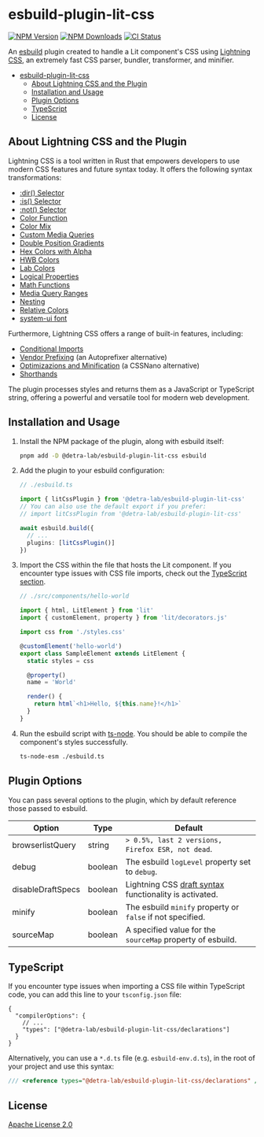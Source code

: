 # esbuild-plugin-lit-css

[![NPM Version][npm_version_badge]][npm_badge_url]
[![NPM Downloads][npm_downloads_badge]][npm_badge_url]
[![CI Status][ci_badge]][ci_badge_url]

An [esbuild](https://esbuild.github.io/) plugin created to handle a Lit component's CSS using [Lightning CSS](https://lightningcss.dev/), an extremely fast CSS parser, bundler, transformer, and minifier.

- [esbuild-plugin-lit-css](#esbuild-plugin-lit-css)
  - [About Lightning CSS and the Plugin](#about-lightning-css-and-the-plugin)
  - [Installation and Usage](#installation-and-usage)
  - [Plugin Options](#plugin-options)
  - [TypeScript](#typescript)
  - [License](#license)

## About Lightning CSS and the Plugin 

Lightning CSS is a tool written in Rust that empowers developers to use modern CSS features and future syntax today. It offers the following syntax transformations:

- [:dir() Selector](https://cssdb.org/#dir-pseudo-class)
- [:is() Selector](https://cssdb.org/#is-pseudo-class)
- [:not() Selector](https://cssdb.org/#not-pseudo-class)
- [Color Function](https://cssdb.org/#color-function)
- [Color Mix](https://cssdb.org/#color-mix)
- [Custom Media Queries](https://cssdb.org/#custom-media-queries)
- [Double Position Gradients](https://cssdb.org/#double-position-gradients)
- [Hex Colors with Alpha](https://cssdb.org/#hexadecimal-alpha-notation)
- [HWB Colors](https://cssdb.org/#hwb-function)
- [Lab Colors](https://cssdb.org/#lab-function)
- [Logical Properties](https://cssdb.org/#logical-properties-and-values)
- [Math Functions](https://drafts.csswg.org/css-values/#math)
- [Media Query Ranges](https://cssdb.org/#media-query-ranges)
- [Nesting](https://cssdb.org/#nesting-rules)
- [Relative Colors](https://cssdb.org/#lch-function)
- [system-ui font](https://cssdb.org/#system-ui-font-family)

Furthermore, Lightning CSS offers a range of built-in features, including:
- [Conditional Imports](https://lightningcss.dev/bundling.html#conditional-imports)
- [Vendor Prefixing](https://lightningcss.dev/transpilation.html#vendor-prefixing) (an Autoprefixer alternative)
- [Optimizazions and Minification](https://lightningcss.dev/minification.html) (a CSSNano alternative)
- [Shorthands](https://lightningcss.dev/transpilation.html#shorthands)

The plugin processes styles and returns them as a JavaScript or TypeScript string, offering a powerful and versatile tool for modern web development.

## Installation and Usage

1. Install the NPM package of the plugin, along with esbuild itself:

   ```sh
   pnpm add -D @detra-lab/esbuild-plugin-lit-css esbuild
   ```

2. Add the plugin to your esbuild configuration:

   ```ts
   // ./esbuild.ts

   import { litCssPlugin } from '@detra-lab/esbuild-plugin-lit-css'
   // You can also use the default export if you prefer:
   // import litCssPlugin from '@detra-lab/esbuild-plugin-lit-css'

   await esbuild.build({
     // ...
     plugins: [litCssPlugin()]
   })
   ```

3. Import the CSS within the file that hosts the Lit component. If you encounter type issues with CSS file imports, check out the [TypeScript section](#typescript).

   ```ts
   // ./src/components/hello-world

   import { html, LitElement } from 'lit'
   import { customElement, property } from 'lit/decorators.js'

   import css from './styles.css'

   @customElement('hello-world')
   export class SampleElement extends LitElement {
     static styles = css

     @property()
     name = 'World'

     render() {
       return html`<h1>Hello, ${this.name}!</h1>`
     }
   }
   ```

4. Run the esbuild script with [ts-node](https://github.com/TypeStrong/ts-node). You should be able to compile the component's styles successfully.

   ```sh
   ts-node-esm ./esbuild.ts
   ```

## Plugin Options

You can pass several options to the plugin, which by default reference those passed to esbuild.

| Option            | Type    | Default                                                    |
| ----------------- | ------- | ---------------------------------------------------------- |
| browserlistQuery  | string  | `> 0.5%, last 2 versions, Firefox ESR, not dead`.          |
| debug             | boolean | The esbuild `logLevel` property set to `debug`.            |
| disableDraftSpecs | boolean | Lightning CSS [draft syntax](https://lightningcss.dev/transpilation.html#draft-syntax) functionality is activated. |
| minify            | boolean | The esbuild `minify` property or `false` if not specified. |
| sourceMap         | boolean | A specified value for the `sourceMap` property of esbuild. |

## TypeScript

If you encounter type issues when importing a CSS file within TypeScript code, you can add this line to your `tsconfig.json` file:

```jsonc
{
  "compilerOptions": {
    // ...
    "types": ["@detra-lab/esbuild-plugin-lit-css/declarations"]
  }
}
```

Alternatively, you can use a `*.d.ts` file (e.g. `esbuild-env.d.ts`), in the root of your project and use this syntax:

```ts
/// <reference types="@detra-lab/esbuild-plugin-lit-css/declarations" />
```

## License

[Apache License 2.0](./LICENSE)

<!-- Badges -->

[ci_badge]: https://img.shields.io/github/actions/workflow/status/detra-lab/esbuild-plugin-lit-css/test.yaml?style=flat-square&colorA=424394&colorB=80ffdb
[npm_version_badge]: https://img.shields.io/npm/v/@detra-lab/esbuild-plugin-lit-css?style=flat-square&colorA=424394&colorB=80ffdb
[npm_downloads_badge]: https://img.shields.io/npm/dm/@detra-lab/esbuild-plugin-lit-css?style=flat-square&colorA=424394&colorB=80ffdb

<!-- Links -->

[ci_badge_url]: https://github.com/detra-lab/esbuild-plugin-lit-css/actions/workflows/test.yaml
[npm_badge_url]: https://www.npmjs.com/package/@detra-lab/esbuild-plugin-lit-css
